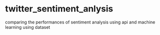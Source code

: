 # twitter_sentiment_anlysis
comparing the performances of sentiment analysis using api and machine learning using dataset

